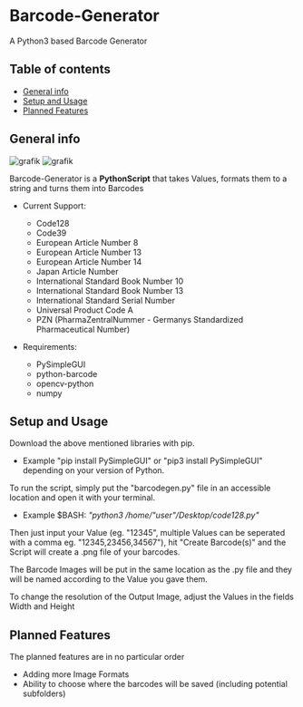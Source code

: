 # Barcode-Generator
A Python3 based Barcode Generator

## Table of contents
* [General info](#general-info)
* [Setup and Usage](#setup)
* [Planned Features](#updates)

## General info

![grafik](https://user-images.githubusercontent.com/79027579/157472974-50093cb0-41f5-48fe-bac9-367be0ded99c.png)
![grafik](https://user-images.githubusercontent.com/79027579/157473184-7a20c2bb-b78a-4171-a751-fbb0b2beb08b.png)


Barcode-Generator is a **PythonScript** that takes Values, formats them to a string and turns them into Barcodes

* Current Support:
  - Code128
  - Code39
  - European Article Number 8
  - European Article Number 13
  - European Article Number 14
  - Japan Article Number
  - International Standard Book Number 10
  - International Standard Book Number 13
  - International Standard Serial Number
  - Universal Product Code A
  - PZN (PharmaZentralNummer - Germanys Standardized Pharmaceutical Number)


* Requirements:
  - PySimpleGUI
  - python-barcode
  - opencv-python
  - numpy
	
## Setup and Usage

Download the above mentioned libraries with pip.

* Example "pip install PySimpleGUI" or "pip3 install PySimpleGUI" depending on your version of Python.

To run the script, simply put the "barcodegen.py" file in an accessible location and open it with your terminal.

* Example $BASH: *"python3 /home/"user"/Desktop/code128.py"*

Then just input your Value (eg. "12345", multiple Values can be seperated with a comma eg. "12345,23456,34567"), hit "Create Barcode(s)" and the Script will create a .png file of your barcodes.

The Barcode Images will be put in the same location as the .py file and they will be named according to the Value you gave them.

To change the resolution of the Output Image, adjust the Values in the fields Width and Height


## Planned Features

The planned features are in no particular order

* Adding more Image Formats 
* Ability to choose where the barcodes will be saved (including potential subfolders)
